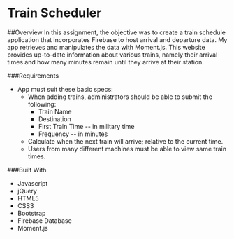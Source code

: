 # Train Scheduler

##Overview
In this assignment, the objective was to create a train schedule application that incorporates Firebase to host arrival and departure data. My app retrieves and manipulates the data with Moment.js. This website provides up-to-date information about various trains, namely their arrival times and how many minutes remain until they arrive at their station.

###Requirements
- App must suit these basic specs:
    - When adding trains, administrators should be able to submit the following:
        - Train Name
        - Destination
        - First Train Time -- in military time
        - Frequency -- in minutes
    - Calculate when the next train will arrive; relative to the current time.
    - Users from many different machines must be able to view same train times.

###Built With
 - Javascript
 - jQuery
 - HTML5
 - CSS3
 - Bootstrap
 - Firebase Database
 - Moment.js
